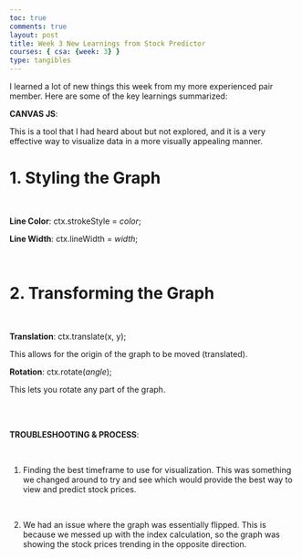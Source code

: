 ```yaml
---
toc: true
comments: true
layout: post
title: Week 3 New Learnings from Stock Predictor
courses: { csa: {week: 3} }
type: tangibles
---
```



I learned a lot of new things this week from my more experienced pair member. Here are some of the key learnings summarized:


**CANVAS JS**:

This is a tool that I had heard about but not explored, and it is a very effective way to visualize data in a more visually appealing manner.

<h1>1. Styling the Graph</h1>

<br>

**Line Color**: ctx.strokeStyle = *color*;

**Line Width**: ctx.lineWidth = *width*;

<br>

<h1>2. Transforming the Graph</h1>

<br>

**Translation**: ctx.translate(x, y);

This allows for the origin of the graph to be moved (translated).

**Rotation**: ctx.rotate(*angle*);

This lets you rotate any part of the graph.

<br>

<br>


**TROUBLESHOOTING & PROCESS**:

<br>

1. Finding the best timeframe to use for visualization. This was something we changed around to try and see which would provide the best way to view and predict stock prices.

<br>

2. We had an issue where the graph was essentially flipped. This is because we messed up with the index calculation, so the graph was showing the stock prices trending in the opposite direction.